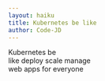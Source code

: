 ```yaml
---
layout: haiku
title: Kubernetes be like
author: Code-JD
---
```


Kubernetes be<br>
like deploy scale manage<br>
web apps for everyone<br>